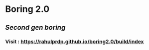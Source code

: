 # Boring 2.0
## _Second gen boring_

### Visit : https://rahulprdp.github.io/boring2.0/build/index

